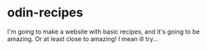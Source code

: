 # odin-recipes
I'm going to make a website with basic recipes, and it's going to be amazing. Or at least close to amazing! I mean ill try...